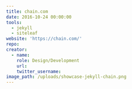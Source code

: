 ```yaml
---
title: chain.com
date: 2016-10-24 00:00:00
tools:
  - jekyll
  - siteleaf
website: 'https://chain.com/'
repo:
creator:
  - name:
    role: Design/Development
    url:
    twitter_username:
image_path: /uploads/showcase-jekyll-chain.png
---
```



